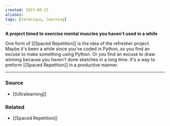 ```yaml
---
created: 2023-08-23
aliases: 
tags: [technique, learning]
---
```

**A project timed to exercise mental muscles you haven't used in a while**

One form of [[Spaced Repetition]] is the idea of the refresher project. Maybe it's been a while since you've coded in Python, so you find an excuse to make something using Python. Or you find an excuse to draw winning because you haven't done sketches in a long time. It's a way to preform [[Spaced Repetition]] in a productive manner. 

---
### Source
- [[Ultralearning]]

### Related
- [[Spaced Repetition]]
 